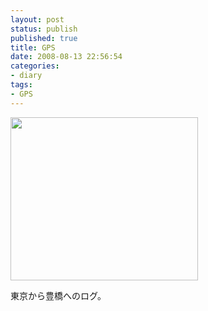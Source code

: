 ```yaml
---
layout: post
status: publish
published: true
title: GPS
date: 2008-08-13 22:56:54
categories:
- diary
tags:
- GPS
---
```

<a href="http://junkai.org/blog/wp-content/uploads/2008/08/test.jpg"><img class="alignnone size-medium wp-image-115" title="test" src="http://junkai.org/blog/wp-content/uploads/2008/08/test-300x261.jpg" alt="" width="300" height="261" /></a>

東京から豊橋へのログ。
